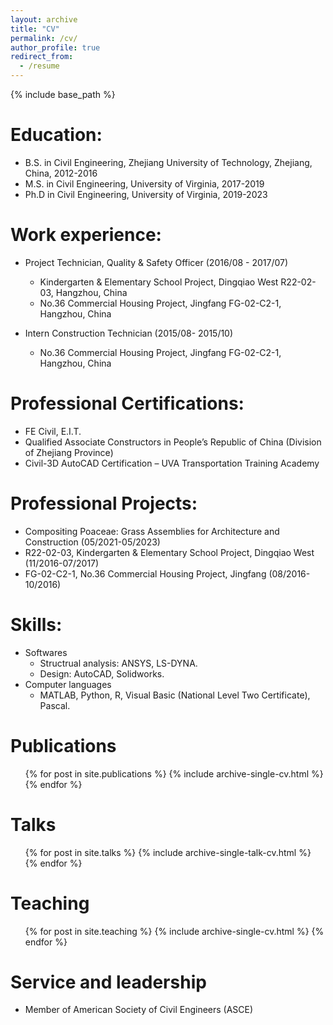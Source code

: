 ```yaml
---
layout: archive
title: "CV"
permalink: /cv/
author_profile: true
redirect_from:
  - /resume
---
```


{% include base_path %}

Education:
======
* B.S. in Civil Engineering, Zhejiang University of Technology, Zhejiang, China, 2012-2016
* M.S. in Civil Engineering, University of Virginia, 2017-2019
* Ph.D in Civil Engineering, University of Virginia, 2019-2023

Work experience:
======
* Project Technician, Quality & Safety Officer (2016/08 - 2017/07)
  * Kindergarten & Elementary School Project, Dingqiao West R22-02-03, Hangzhou, China
  * No.36 Commercial Housing Project, Jingfang FG-02-C2-1, Hangzhou, China

* Intern Construction Technician (2015/08- 2015/10)
  * No.36 Commercial Housing Project, Jingfang FG-02-C2-1, Hangzhou, China
  
Professional Certifications:
======
* FE Civil, E.I.T.
* Qualified Associate Constructors in People’s Republic of China (Division of Zhejiang Province)
* Civil-3D AutoCAD Certification – UVA Transportation Training Academy

Professional Projects:
======
* Compositing Poaceae: Grass Assemblies for Architecture and Construction (05/2021-05/2023)
* R22-02-03, Kindergarten & Elementary School Project, Dingqiao West (11/2016-07/2017)
* FG-02-C2-1, No.36 Commercial Housing Project, Jingfang (08/2016-10/2016)

Skills:
======
* Softwares
  * Structrual analysis: ANSYS, LS-DYNA.
  * Design: AutoCAD, Solidworks.
* Computer languages
  * MATLAB, Python, R, Visual Basic (National Level Two Certificate), Pascal.

Publications
======
  <ul>{% for post in site.publications %}
    {% include archive-single-cv.html %}
  {% endfor %}</ul>
  
Talks
======
  <ul>{% for post in site.talks %}
    {% include archive-single-talk-cv.html %}
  {% endfor %}</ul>
  
Teaching
======
  <ul>{% for post in site.teaching %}
    {% include archive-single-cv.html %}
  {% endfor %}</ul>
  
Service and leadership
======
* Member of American Society of Civil Engineers (ASCE)
